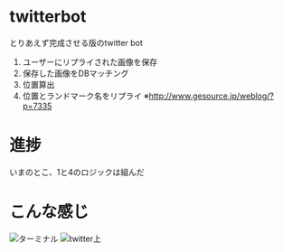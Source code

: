 # twitterbot
とりあえず完成させる版のtwitter bot

1. ユーザーにリプライされた画像を保存
2. 保存した画像をDBマッチング
3. 位置算出
4. 位置とランドマーク名をリプライ
※http://www.gesource.jp/weblog/?p=7335
# 進捗
いまのとこ、1と4のロジックは組んだ

# こんな感じ
![ターミナル](http://i.imgur.com/NGCSCfu.jpg "サンプル")
![twitter上](http://i.imgur.com/3V9p0S3.jpg "サンプル")
